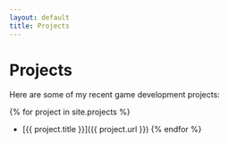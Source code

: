 ```yaml
---
layout: default
title: Projects
---
```


# Projects

Here are some of my recent game development projects:

{% for project in site.projects %}
- [{{ project.title }}]({{ project.url }})
{% endfor %}
